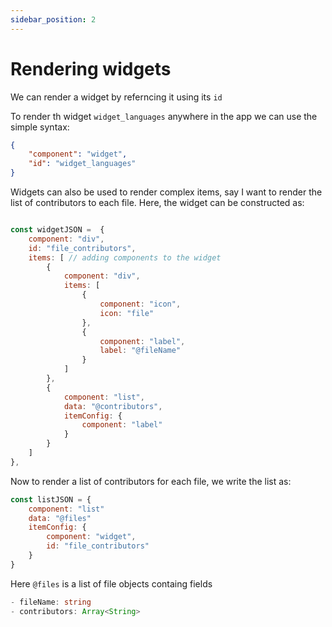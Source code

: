 ```yaml
---
sidebar_position: 2
---
```


# Rendering widgets

We can render a widget by referncing it using its `id`

To render th widget `widget_languages` anywhere in the app we can use the simple syntax:
```json
{
    "component": "widget",
    "id": "widget_languages"
}
```

Widgets can also be used to render complex items, say I want to render the list of contributors to each file.
Here, the widget can be constructed as: 

```js title="fileContributorsWidget.js"

const widgetJSON =  {
    component: "div", 
    id: "file_contributors", 
    items: [ // adding components to the widget
        {
            component: "div",
            items: [
                {
                    component: "icon",
                    icon: "file"
                },
                {
                    component: "label",
                    label: "@fileName"
                }
            ]
        },
        {
            component: "list",
            data: "@contributors",
            itemConfig: {
                component: "label"
            }
        }
    ]
},
```

Now to render a list of contributors for each file, we write the list as: 

```js title="fileContributorsList.js"
const listJSON = {
    component: "list"
    data: "@files"
    itemConfig: {
        component: "widget",
        id: "file_contributors"
    }
}
```

Here `@files` is a list of file objects containg fields
```typescript
- fileName: string
- contributors: Array<String>
```
